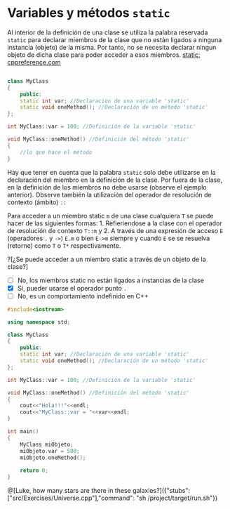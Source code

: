 # Variables y métodos `static`

Al interior de la definición de una clase se utiliza la palabra reservada `static` para declarar miembros de la clase que no están ligados
a ninguna instancia (objeto) de la misma. Por tanto, no se necesita declarar ningun objeto de dicha clase para poder acceder a esos miembros.
[static: cppreference.com](https://en.cppreference.com/w/cpp/language/static)

```cpp

class MyClass
{
	public:
	static int var; //Declaración de una variable 'static'
	static void oneMethod(); //Declaración de un método 'static'
};

int MyClass::var = 100; //Definición de la variable 'static'

void MyClass::oneMethod() //Definición del método 'static'
{
	//lo que hace el método
}
```

Hay que tener en cuenta que la palabra `static` solo debe utilizarse en la declaración del miembro en la definición de la clase. Por fuera de la
clase, en la definición de los miembros no debe usarse (observe el ejemplo anterior). Observe también la utilización del operador de resolución de
contexto (ámbito) `::`

Para acceder a un miembro static `m` de una clase cualquiera `T` se puede hacer de las siguientes formas: 1. Refieriendose a la clase con el operador
de resolución de contexto `T::m` y 2. A través de una expresión de acceso `E` (operadores `.` y `->`) `E.m` o bien `E->m` siempre y cuando `E` se 
se resuelva (retorne) como `T` o `T*` respectivamente. 

?[¿Se puede acceder a un miembro static a través de un objeto de la clase?]
-[ ] No, los miembros static no están ligados a instancias de la clase
-[x] Sí, pueder usarse el operador punto `.`
-[ ] No, es un comportamiento indefinido en C++

```C++ runnable
#include<iostream>

using namespace std;

class MyClass
{
	public:
	static int var; //Declaración de una variable 'static'
	static void oneMethod(); //Declaración de un método 'static'
};

int MyClass::var = 100; //Definición de la variable 'static'

void MyClass::oneMethod() //Definición del método 'static'
{
	cout<<"Hola!!!"<<endl;
	cout<<"MyClass::var = "<<var<<endl;
}

int main()
{
	MyClass miObjeto;
	miObjeto.var = 500;
	miObjeto.oneMethod();
	
	return 0;
}
```

@[Luke, how many stars are there in these galaxies?]({"stubs": ["src/Exercises/Universe.cpp"],"command": "sh /project/target/run.sh"})

